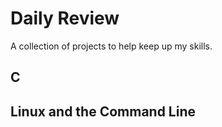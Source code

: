 # Daily Review

A collection of projects to help keep up my skills.

## C

## Linux and the Command Line
